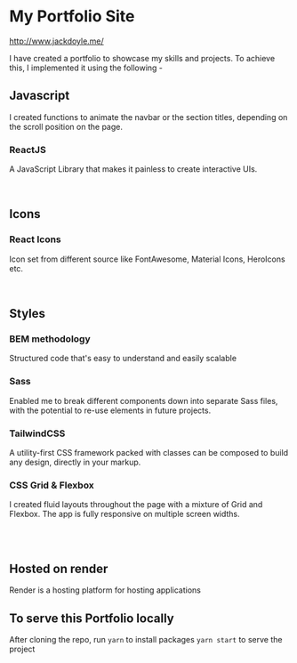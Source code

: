 # My Portfolio Site

http://www.jackdoyle.me/

I have created a portfolio to showcase my skills and projects. To achieve this, I implemented it using the following - 


## Javascript 
I created functions to animate the navbar or the section titles, depending on the scroll position on the page.

### ReactJS
A JavaScript Library that makes it painless to create interactive UIs.

<br>

## Icons
### React Icons 
Icon set from different source like FontAwesome, Material Icons, HeroIcons etc.

<br>

## Styles 

### BEM methodology 
Structured code that's easy to understand and easily scalable

### Sass
Enabled me to break different components down into separate Sass files, with the potential to re-use elements in future projects.

### TailwindCSS
A utility-first CSS framework packed with classes can be composed to build any design, directly in your markup.


### CSS Grid & Flexbox 
I created fluid layouts throughout the page with a mixture of Grid and Flexbox. The app is fully responsive on multiple screen widths.


<br><br>

## Hosted on render
Render is a hosting platform for hosting applications


## To serve this Portfolio locally
After cloning the repo, run 
`yarn` to install packages
`yarn start` to serve the project